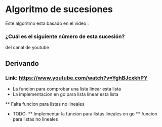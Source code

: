 # Algoritmo de sucesiones

Este algoritmo esta basado en el video :

### ¿Cuál es el siguiente número de esta sucesión?
del canal de youtube 
## Derivando

### Link: https://www.youtube.com/watch?v=YghBJcxkhPY

* La funcion para comprobar una lista linear esta lista
* La implementacion en go para lista linear esta lista

** Falta funcion para listas no lineales


* TODO:
** Implementar la funcion para listas lineales en go
** funcion para listas no lineales